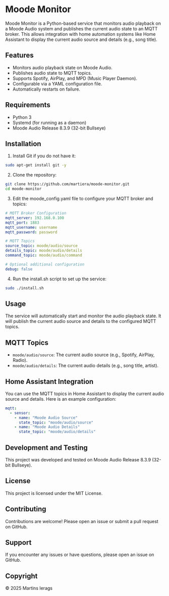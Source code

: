 # Moode Monitor

Moode Monitor is a Python-based service that monitors audio playback on a Moode Audio system and publishes the current audio state to an MQTT broker. This allows integration with home automation systems like Home Assistant to display the current audio source and details (e.g., song title).

## Features

- Monitors audio playback state on Moode Audio.
- Publishes audio state to MQTT topics.
- Supports Spotify, AirPlay, and MPD (Music Player Daemon).
- Configurable via a YAML configuration file.
- Automatically restarts on failure.


## Requirements
- Python 3
- Systemd (for running as a daemon)
- Moode Audio Release 8.3.9 (32-bit Bullseye)

## Installation

1. Install Git if you do not have it:
```bash
sudo apt-get install git -y
```

2. Clone the repository:
```bash
git clone https://github.com/martiera/moode-monitor.git
cd moode-monitor
```

3. Edit the moode_config.yaml file to configure your MQTT broker and topics:
```yaml
# MQTT Broker Configuration
mqtt_server: 192.168.0.100
mqtt_port: 1883
mqtt_username: username
mqtt_password: password

# MQTT Topics
source_topic: moode/audio/source
details_topic: moode/audio/details
command_topic: moode/audio/command

# Optional additional configuration
debug: false
```

4. Run the install.sh script to set up the service:
```bash
sudo ./install.sh
```

## Usage

The service will automatically start and monitor the audio playback state. It will publish the current audio source and details to the configured MQTT topics.

## MQTT Topics

- `moode/audio/source`: The current audio source (e.g., Spotify, AirPlay, Radio).
- `moode/audio/details`: The current audio details (e.g., song title, artist).

## Home Assistant Integration

You can use the MQTT topics in Home Assistant to display the current audio source and details. Here is an example configuration:
```yaml
mqtt:
  - sensor:
    - name: "Moode Audio Source"
      state_topic: "moode/audio/source"
    - name: "Moode Audio Details"
      state_topic: "moode/audio/details"
```

## Development and Testing

This project was developed and tested on Moode Audio Release 8.3.9 (32-bit Bullseye).

## License

This project is licensed under the MIT License.

## Contributing

Contributions are welcome! Please open an issue or submit a pull request on GitHub.

## Support

If you encounter any issues or have questions, please open an issue on GitHub.

## Copyright

© 2025 Martins Ierags
